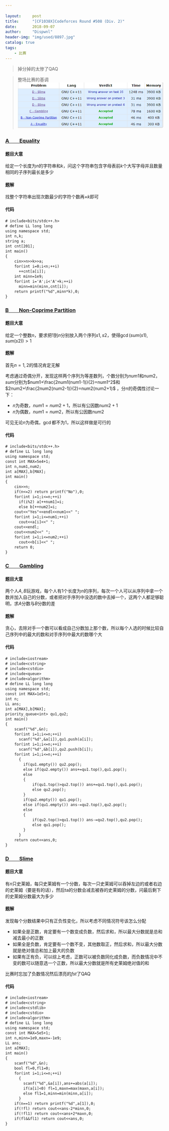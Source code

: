 ```yaml
---

layout:     post
title:      "[CF1038X]Codeforces Round #508 (Div. 2)"
date:       2018-09-07
author:     "Dispwnl"
header-img: "img/used/8897.jpg"
catalog: true
tags:
    - 比赛
---
```

> 掉分掉的太惨了QAQ

> 整场比赛的基调![](/img/study/gg.png)

### [A　　Equality](http://codeforces.com/problemset/problem/1040/A)
#### 题目大意
给定一个长度为$n$的字符串和$k$，问这个字符串包含字母表前$k$个大写字母并且数量相同的子序列最长是多少

#### 题解
找整个字符串出现次数最少的字符个数再$\times k$即可

#### 代码
```
# include<bits/stdc++.h>
# define LL long long
using namespace std;
int n,k;
string a;
int cnt[201];
int main()
{
	cin>>n>>k>>a;
	for(int i=0;i<n;++i)
	  ++cnt[a[i]];
	int minn=1e9;
	for(int i='A';i<'A'+k;++i)
	  minn=min(minn,cnt[i]);
	return printf("%d",minn*k),0;
}
```

### [B　　Non-Coprime Partition](http://codeforces.com/problemset/problem/1038/B)
#### 题目大意
给定一个整数$n$，要求把$1$到$n$分别放入两个序列$s1,s2$，使得$\gcd(sum(s1),sum(s2))>1$

#### 题解
首先$n=1,2$的情况肯定无解

考虑通过奇偶分开，发现这样两个序列为等差数列，个数分别为$num1$和$num2$，$sum$分别为$num1+\frac{2num1(num1-1)}{2}=num1^2$和$2num2+\frac{2num2(num2-1)}{2}=num2(num2+1)$ ，分$n$的奇偶性讨论一下：

- $n$为奇数，$num1=num2+1$，所以有公因数$num2+1$
- $n$为偶数，$num1=num2$，所以有公因数$num2$

可见无论$n$为奇偶，$\gcd$都不为$1$，所以这样做是可行的

#### 代码
```
# include<bits/stdc++.h>
# define LL long long
using namespace std;
const int MAX=5e4+1;
int n,num1,num2;
int a[MAX],b[MAX];
int main()
{
	cin>>n;
	if(n<=2) return printf("No"),0;
	for(int i=1;i<=n;++i)
	  if(i%2) a[++num1]=i;
	  else b[++num2]=i;
	cout<<"Yes"<<endl<<num1<<" ";
	for(int i=1;i<=num1;++i)
	  cout<<a[i]<<" ";
	cout<<endl;
	cout<<num2<<" ";
	for(int i=1;i<=num2;++i)
	  cout<<b[i]<<" ";
	return 0;
}
```

### [C　　Gambling](http://codeforces.com/problemset/problem/1038/C)
#### 题目大意
两个人$A,B$玩游戏，每个人有1个长度为$n$的序列，每次一个人可以从序列中拿一个数并加入自己的分数，或者把对手序列中没选的数中去掉一个，这两个人都足够聪明，求$A$分数与$B$分数的差

#### 题解
贪心，去除对手一个数可以看成自己分数加上那个数，所以每个人选的时候比较自己序列中的最大的数和对手序列中最大的数哪个大

#### 代码
```
# include<iostream>
# include<cstring>
# include<cstdio>
# include<queue>
# include<algorithm>
# define LL long long
using namespace std;
const int MAX=1e5+1;
int n;
LL ans;
int a[MAX],b[MAX];
priority_queue<int> qu1,qu2;
int main()
{
	scanf("%d",&n);
	for(int i=1;i<=n;++i)
	  scanf("%d",&a[i]),qu1.push(a[i]);
	for(int i=1;i<=n;++i)
	  scanf("%d",&b[i]),qu2.push(b[i]);
	for(int i=1;i<=n;++i)
	  {
	  	if(qu1.empty()) qu2.pop();
	  	else if(qu2.empty()) ans+=qu1.top(),qu1.pop();
	  	else
	  	{
	  		if(qu1.top()>qu2.top()) ans+=qu1.top(),qu1.pop();
	  		else qu2.pop();
		}
		if(qu2.empty()) qu1.pop();
	  	else if(qu1.empty()) ans-=qu2.top(),qu2.pop();
	  	else
	  	{
	  		if(qu2.top()>qu1.top()) ans-=qu2.top(),qu2.pop();
	  		else qu1.pop();
		}
	  }
	return cout<<ans,0;
}
```

### [D　　Slime](http://codeforces.com/problemset/problem/1038/D)
#### 题目大意
有$n$只史莱姆，每只史莱姆有一个分数，每次一只史莱姆可以吞掉左边的或者右边的史莱姆（要是有的话），然后ta的分数会减去被吞的史莱姆的分数，问最后剩下的史莱姆分数最大为多少

#### 题解
发现每个分数结果中只有正负性变化，所以考虑不同情况符号该怎么分配

- 如果全是正数，肯定要有一个数变成负数，然后求和，所以最大分数就是总和减去最小的正数
- 如果全是负数，肯定要有一个数不变，其他数取正，然后求和，所以最大分数就是绝对值总和加上最大的负数
- 如果有正有负，可以综上考虑，正数可以被负数同化成负数，而负数情况中不变的数可以随意选一个正数，所以最大分数就是所有史莱姆绝对值的和

比赛时忘加了负数情况然后漂亮的$fst$了QAQ

#### 代码
```
# include<iostream>
# include<cstring>
# include<cstdlib>
# include<cstdio>
# include<algorithm>
# define LL long long
using namespace std;
const int MAX=5e5+1;
int n,minn=1e9,maxn=-1e9;
LL ans;
int a[MAX];
int main()
{
	scanf("%d",&n);
	bool fl=0,fl1=0;
	for(int i=1;i<=n;++i)
	  {
	  	scanf("%d",&a[i]),ans+=abs(a[i]);
	  	if(a[i]<0) fl=1,maxn=max(maxn,a[i]);
	  	else fl1=1,minn=min(minn,a[i]);
	  }
	if(n==1) return printf("%d",a[1]),0;
	if(!fl) return cout<<ans-2*minn,0;
	if(!fl1) return cout<<ans+2*maxn,0;
	if(fl&&fl1) return cout<<ans,0;
}
```
